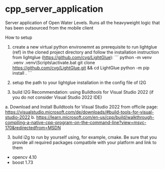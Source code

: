 # cpp_server_application

Server application of Open Water Levels. Runs all the heavyweight logic that has been outsourced from the mobile client

How to setup

1. create a new virtual python environemnt as prerequisite to run lightglue (ref) in the cloned project directory and follow the installation instruction from lightglue (https://github.com/cvg/LightGlue):
´´´
python -m venv .venv
.venv\Scripts\activate.bat
git clone https://github.com/cvg/LightGlue.git && cd LightGlue
python -m pip install .
´´´

2. setup the path to your lightglue installation in the config file of I2G


2. build I2G
Recommendation: using Buildtools for Visual Studio 2022 (if you do not consider Visual Studio 2022 IDE)

a. Download and Install Buildtools for Visual Studio 2022 from officile page: https://visualstudio.microsoft.com/de/downloads/#build-tools-for-visual-studio-2022
b. https://learn.microsoft.com/en-us/cpp/build/walkthrough-compiling-a-native-cpp-program-on-the-command-line?view=msvc-170&redirectedfrom=MSDN


3. build i2g to run by yourself using, for example, cmake.
Be sure that you provide all required packages compatbile with your platform and link to them
- opencv 4.10
- boost 1.73







